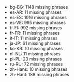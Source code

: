- bg-BG: 1148 missing phrases
- es-AR: 11 missing phrases
- es-ES: 1016 missing phrases
- es-VE: 995 missing phrases
- fi-FI: 992 missing phrases
- fr-FR: 11 missing phrases
- it-IT: 11 missing phrases
- ja-JP: 61 missing phrases
- ko-KR: 10 missing phrases
- nl-NL: 11 missing phrases
- pl-PL: 23 missing phrases
- ru-RU: 72 missing phrases
- zh-Hans: 10 missing phrases
- zh-Hant: 188 missing phrases
